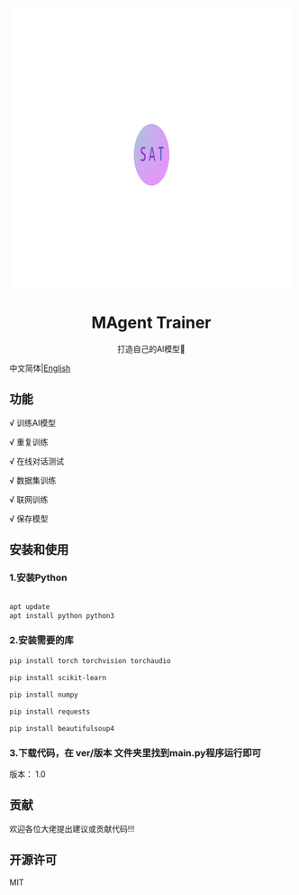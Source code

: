 <div align="center">
   <img src="./sat.png"height="500px"width="500px"></img>
</div>

<div align="center">
   <h1>MAgent Trainer</h1>
   <p>打造自己的AI模型🧸</p>
</div>

中文简体|[English](./README_en.md)

## 功能

√ 训练AI模型

√ 重复训练

√ 在线对话测试

√ 数据集训练

√ 联网训练

√ 保存模型

## 安装和使用

### 1.安装Python

```

apt update
apt install python python3

```

### 2.安装需要的库

```
pip install torch torchvision torchaudio
```

```
pip install scikit-learn
```

```
pip install numpy
```

```
pip install requests
```

```
pip install beautifulsoup4
```

### 3.下载代码，在 ver/版本 文件夹里找到main.py程序运行即可
版本：
1.0

## 贡献

欢迎各位大佬提出建议或贡献代码!!!

## 开源许可

MIT